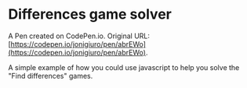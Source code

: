 # Differences game solver

A Pen created on CodePen.io. Original URL: [https://codepen.io/jonigiuro/pen/abrEWo](https://codepen.io/jonigiuro/pen/abrEWo).

A simple example of how you could use javascript to help you solve the "Find differences" games.